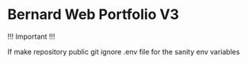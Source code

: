 # Bernard Web Portfolio V3


!!! Important !!!


If make repository public git ignore .env file for the sanity env variables
